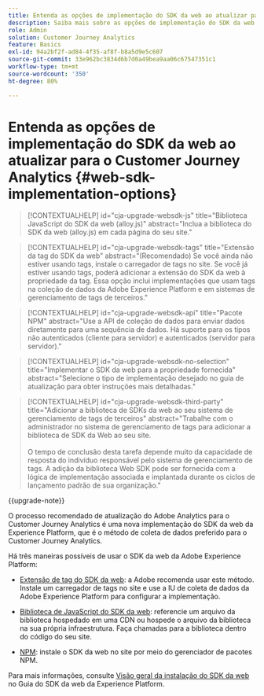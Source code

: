 ```yaml
---
title: Entenda as opções de implementação do SDK da web ao atualizar para o Customer Journey Analytics
description: Saiba mais sobre as opções de implementação do SDK da web ao atualizar para o Customer Journey Analytics
role: Admin
solution: Customer Journey Analytics
feature: Basics
exl-id: 94a2bf2f-ad84-4f35-af8f-b8a5d9e5c607
source-git-commit: 33e962bc3834d6b7d0a49bea9aa06c67547351c1
workflow-type: tm+mt
source-wordcount: '350'
ht-degree: 80%

---
```


# Entenda as opções de implementação do SDK da web ao atualizar para o Customer Journey Analytics {#web-sdk-implementation-options}

<!-- markdownlint-disable MD034 -->

>[!CONTEXTUALHELP]
>id="cja-upgrade-websdk-js"
>title="Biblioteca JavaScript do SDK da web (alloy.js)"
>abstract="Inclua a biblioteca do SDK da web (alloy.js) em cada página do seu site."

<!-- markdownlint-enable MD034 -->

<!-- markdownlint-disable MD034 -->

>[!CONTEXTUALHELP]
>id="cja-upgrade-websdk-tags"
>title="Extensão da tag do SDK da web"
>abstract="(Recomendado) Se você ainda não estiver usando tags, instale o carregador de tags no site. Se você já estiver usando tags, poderá adicionar a extensão do SDK da web à propriedade da tag. Essa opção inclui implementações que usam tags na coleção de dados da Adobe Experience Platform e em sistemas de gerenciamento de tags de terceiros."

<!-- markdownlint-enable MD034 -->

<!-- markdownlint-disable MD034 -->

>[!CONTEXTUALHELP]
>id="cja-upgrade-websdk-api"
>title="Pacote NPM"
>abstract="Use a API de coleção de dados para enviar dados diretamente para uma sequência de dados. Há suporte para os tipos não autenticados (cliente para servidor) e autenticados (servidor para servidor)."

<!-- markdownlint-enable MD034 -->

<!-- markdownlint-disable MD034 -->

>[!CONTEXTUALHELP]
>id="cja-upgrade-websdk-no-selection"
>title="Implementar o SDK da web para a propriedade fornecida"
>abstract="Selecione o tipo de implementação desejado no guia de atualização para obter instruções mais detalhadas."

<!-- markdownlint-enable MD034 -->

<!-- markdownlint-disable MD034 -->

>[!CONTEXTUALHELP]
>id="cja-upgrade-websdk-third-party"
>title="Adicionar a biblioteca de SDKs da web ao seu sistema de gerenciamento de tags de terceiros"
>abstract="Trabalhe com o administrador no sistema de gerenciamento de tags para adicionar a biblioteca de SDK da Web ao seu site.<br><br>O tempo de conclusão desta tarefa depende muito da capacidade de resposta do indivíduo responsável pelo sistema de gerenciamento de tags. A adição da biblioteca Web SDK pode ser fornecida com a lógica de implementação associada e implantada durante os ciclos de lançamento padrão de sua organização."

<!-- markdownlint-enable MD034 -->

{{upgrade-note}}

O processo recomendado de atualização do Adobe Analytics para o Customer Journey Analytics é uma nova implementação do SDK da web da Experience Platform, que é o método de coleta de dados preferido para o Customer Journey Analytics.

Há três maneiras possíveis de usar o SDK da web da Adobe Experience Platform:

* [Extensão de tag do SDK da web](https://experienceleague.adobe.com/pt-br/docs/experience-platform/web-sdk/install/extension): a Adobe recomenda usar este método. Instale um carregador de tags no site e use a IU de coleta de dados da Adobe Experience Platform para configurar a implementação.

* [Biblioteca de JavaScript do SDK da web](https://experienceleague.adobe.com/pt-br/docs/experience-platform/web-sdk/install/library): referencie um arquivo da biblioteca hospedado em uma CDN ou hospede o arquivo da biblioteca na sua própria infraestrutura. Faça chamadas para a biblioteca dentro do código do seu site.

* [NPM](https://experienceleague.adobe.com/pt-br/docs/experience-platform/web-sdk/install/npm): instale o SDK da web no site por meio do gerenciador de pacotes NPM.

Para mais informações, consulte [Visão geral da instalação do SDK da web](https://experienceleague.adobe.com/pt-br/docs/experience-platform/web-sdk/install/overview) no Guia do SDK da web da Experience Platform.
